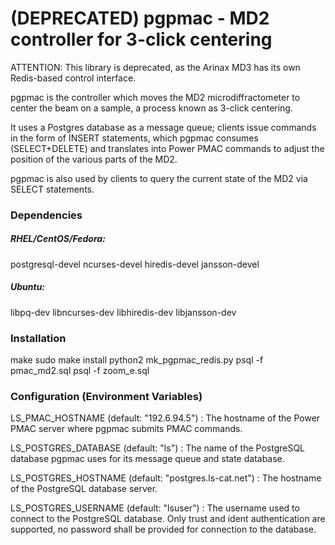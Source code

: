 # (DEPRECATED) pgpmac - MD2 controller for 3-click centering 
ATTENTION: This library is deprecated, as the Arinax MD3 has its own Redis-based control interface.

pgpmac is the controller which moves the MD2 microdiffractometer to center the beam on a sample, a process known 
as 3-click centering.

It uses a Postgres database as a message queue; clients issue commands in the form of INSERT statements, which 
pgpmac consumes (SELECT+DELETE) and translates into Power PMAC commands to adjust the position of the various 
parts of the MD2.

pgpmac is also used by clients to query the current state of the MD2 via SELECT statements.

### Dependencies
##### RHEL/CentOS/Fedora:
postgresql-devel
ncurses-devel
hiredis-devel
jansson-devel

##### Ubuntu:
libpq-dev
libncurses-dev
libhiredis-dev
libjansson-dev

### Installation
make
sudo make install
python2 mk_pgpmac_redis.py
psql -f pmac_md2.sql
psql -f zoom_e.sql

### Configuration (Environment Variables)

LS_PMAC_HOSTNAME (default: "192.6.94.5") : The hostname of the Power PMAC server where pgpmac submits PMAC commands.

LS_POSTGRES_DATABASE (default: "ls") : The name of the PostgreSQL database pgpmac uses for its message queue and state database.

LS_POSTGRES_HOSTNAME (default: "postgres.ls-cat.net") : The hostname of the PostgreSQL database server.

LS_POSTGRES_USERNAME (default: "lsuser") : The username used to connect to the PostgreSQL database. Only trust and ident authentication are supported, no password shall be provided for connection to the database.
